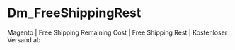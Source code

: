 # Dm_FreeShippingRest
Magento | Free Shipping Remaining Cost | Free Shipping Rest | Kostenloser Versand ab
